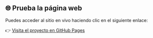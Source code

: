 ## 🌐 Prueba la página web

Puedes acceder al sitio en vivo haciendo clic en el siguiente enlace:

👉 [Visita el proyecto en GitHub Pages](https://pistachopower.github.io/Proyecto_Diseno_Web/)
